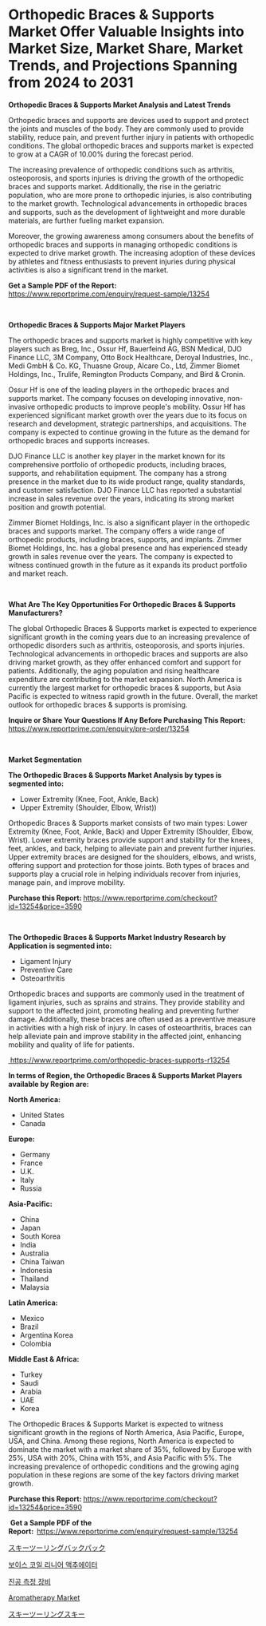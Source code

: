 <p><h1>Orthopedic Braces & Supports Market Offer Valuable Insights into Market Size, Market Share, Market Trends, and Projections Spanning from 2024 to 2031</h1></p><p><strong>Orthopedic Braces & Supports Market Analysis and Latest Trends</strong></p>
<p><p>Orthopedic braces and supports are devices used to support and protect the joints and muscles of the body. They are commonly used to provide stability, reduce pain, and prevent further injury in patients with orthopedic conditions. The global orthopedic braces and supports market is expected to grow at a CAGR of 10.00% during the forecast period.</p><p>The increasing prevalence of orthopedic conditions such as arthritis, osteoporosis, and sports injuries is driving the growth of the orthopedic braces and supports market. Additionally, the rise in the geriatric population, who are more prone to orthopedic injuries, is also contributing to the market growth. Technological advancements in orthopedic braces and supports, such as the development of lightweight and more durable materials, are further fueling market expansion.</p><p>Moreover, the growing awareness among consumers about the benefits of orthopedic braces and supports in managing orthopedic conditions is expected to drive market growth. The increasing adoption of these devices by athletes and fitness enthusiasts to prevent injuries during physical activities is also a significant trend in the market.</p></p>
<p><strong>Get a Sample PDF of the Report:&nbsp;</strong> <a href="https://www.reportprime.com/enquiry/request-sample/13254">https://www.reportprime.com/enquiry/request-sample/13254</a></p>
<p>&nbsp;</p>
<p><strong>Orthopedic Braces & Supports Major Market Players</strong></p>
<p><p>The orthopedic braces and supports market is highly competitive with key players such as Breg, Inc., Ossur Hf, Bauerfeind AG, BSN Medical, DJO Finance LLC, 3M Company, Otto Bock Healthcare, Deroyal Industries, Inc., Medi GmbH & Co. KG, Thuasne Group, Alcare Co., Ltd, Zimmer Biomet Holdings, Inc., Trulife, Remington Products Company, and Bird & Cronin.</p><p>Ossur Hf is one of the leading players in the orthopedic braces and supports market. The company focuses on developing innovative, non-invasive orthopedic products to improve people's mobility. Ossur Hf has experienced significant market growth over the years due to its focus on research and development, strategic partnerships, and acquisitions. The company is expected to continue growing in the future as the demand for orthopedic braces and supports increases.</p><p>DJO Finance LLC is another key player in the market known for its comprehensive portfolio of orthopedic products, including braces, supports, and rehabilitation equipment. The company has a strong presence in the market due to its wide product range, quality standards, and customer satisfaction. DJO Finance LLC has reported a substantial increase in sales revenue over the years, indicating its strong market position and growth potential.</p><p>Zimmer Biomet Holdings, Inc. is also a significant player in the orthopedic braces and supports market. The company offers a wide range of orthopedic products, including braces, supports, and implants. Zimmer Biomet Holdings, Inc. has a global presence and has experienced steady growth in sales revenue over the years. The company is expected to witness continued growth in the future as it expands its product portfolio and market reach.</p></p>
<p>&nbsp;</p>
<p><strong>What Are The Key Opportunities For Orthopedic Braces & Supports Manufacturers?</strong></p>
<p><p>The global Orthopedic Braces & Supports market is expected to experience significant growth in the coming years due to an increasing prevalence of orthopedic disorders such as arthritis, osteoporosis, and sports injuries. Technological advancements in orthopedic braces and supports are also driving market growth, as they offer enhanced comfort and support for patients. Additionally, the aging population and rising healthcare expenditure are contributing to the market expansion. North America is currently the largest market for orthopedic braces & supports, but Asia Pacific is expected to witness rapid growth in the future. Overall, the market outlook for orthopedic braces & supports is promising.</p></p>
<p><strong>Inquire or Share Your Questions If Any Before Purchasing This Report:</strong> <a href="https://www.reportprime.com/enquiry/pre-order/13254">https://www.reportprime.com/enquiry/pre-order/13254</a></p>
<p>&nbsp;</p>
<p><strong>Market Segmentation</strong></p>
<p><strong>The Orthopedic Braces & Supports Market Analysis by types is segmented into:</strong></p>
<p><ul><li>Lower Extremity (Knee, Foot, Ankle, Back)</li><li>Upper Extremity (Shoulder, Elbow, Wrist))</li></ul></p>
<p><p>Orthopedic Braces & Supports market consists of two main types: Lower Extremity (Knee, Foot, Ankle, Back) and Upper Extremity (Shoulder, Elbow, Wrist). Lower extremity braces provide support and stability for the knees, feet, ankles, and back, helping to alleviate pain and prevent further injuries. Upper extremity braces are designed for the shoulders, elbows, and wrists, offering support and protection for those joints. Both types of braces and supports play a crucial role in helping individuals recover from injuries, manage pain, and improve mobility.</p></p>
<p><strong>Purchase this Report:&nbsp;</strong><a href="https://www.reportprime.com/checkout?id=13254&price=3590">https://www.reportprime.com/checkout?id=13254&price=3590</a></p>
<p>&nbsp;</p>
<p><strong>The Orthopedic Braces & Supports Market Industry Research by Application is segmented into:</strong></p>
<p><ul><li>Ligament Injury</li><li>Preventive Care</li><li>Osteoarthritis</li></ul></p>
<p><p>Orthopedic braces and supports are commonly used in the treatment of ligament injuries, such as sprains and strains. They provide stability and support to the affected joint, promoting healing and preventing further damage. Additionally, these braces are often used as a preventive measure in activities with a high risk of injury. In cases of osteoarthritis, braces can help alleviate pain and improve stability in the affected joint, enhancing mobility and quality of life for patients.</p></p>
<p><a href="https://www.reportprime.com/orthopedic-braces-supports-r13254">&nbsp;https://www.reportprime.com/orthopedic-braces-supports-r13254</a></p>
<p><strong>In terms of Region, the Orthopedic Braces & Supports Market Players available by Region are:</strong></p>
<p>
    <p> <strong> North America: </strong>
        <ul>
            <li>United States</li>
            <li>Canada</li>
        </ul>
        </p> 
    <p> <strong> Europe: </strong>
        <ul>
            <li>Germany</li>
            <li>France</li>
            <li>U.K.</li>
            <li>Italy</li>
            <li>Russia</li>
        </ul>
        </p> 
    <p> <strong> Asia-Pacific: </strong>
        <ul>
            <li>China</li>
            <li>Japan</li>
            <li>South Korea</li>
            <li>India</li>
            <li>Australia</li>
            <li>China Taiwan</li>
            <li>Indonesia</li>
            <li>Thailand</li>
            <li>Malaysia</li>
        </ul>
        </p> 
    <p> <strong> Latin America: </strong>
        <ul>
            <li>Mexico</li>
            <li>Brazil</li>
            <li>Argentina Korea</li>
            <li>Colombia</li>
        </ul>
        </p> 
    <p> <strong> Middle East & Africa: </strong>
        <ul>
            <li>Turkey</li>
            <li>Saudi</li>
            <li>Arabia</li>
            <li>UAE</li>
            <li>Korea</li>
        </ul>
    </p>
    </p>
<p><p>The Orthopedic Braces & Supports Market is expected to witness significant growth in the regions of North America, Asia Pacific, Europe, USA, and China. Among these regions, North America is expected to dominate the market with a market share of 35%, followed by Europe with 25%, USA with 20%, China with 15%, and Asia Pacific with 5%. The increasing prevalence of orthopedic conditions and the growing aging population in these regions are some of the key factors driving market growth.</p></p>
<p><strong>Purchase this Report: </strong><a href="https://www.reportprime.com/checkout?id=13254&price=3590">https://www.reportprime.com/checkout?id=13254&price=3590</a></p>
<p>&nbsp;<strong>Get a Sample PDF of the Report:&nbsp;&nbsp;</strong><a href="https://www.reportprime.com/enquiry/request-sample/13254">https://www.reportprime.com/enquiry/request-sample/13254</a></p>
<p><strong></strong></p>
<p><p><a href="https://github.com/MacyOrn/Market-Research-Report-List-1/blob/main/938614576774.md">スキーツーリングバックパック</a></p><p><a href="https://github.com/TitusBoyer1/Market-Research-Report-List-1/blob/main/572680272622.md">보이스 코일 리니어 액추에이터</a></p><p><a href="https://github.com/iansanftyord09878/Market-Research-Report-List-1/blob/main/781483472621.md">진공 측정 장비</a></p><p><a href="https://github.com/yemakinde/Market-Research-Report-List-2/blob/main/aromatherapy-market.md">Aromatherapy Market</a></p><p><a href="https://github.com/charm854/Market-Research-Report-List-1/blob/main/892659276773.md">スキーツーリングスキー</a></p></p>